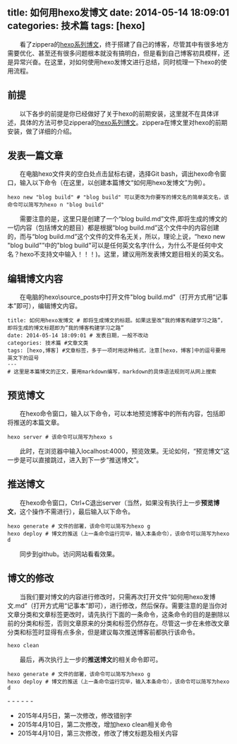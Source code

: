 title: 如何用hexo发博文
date: 2014-05-14 18:09:01
categories: 技术篇
tags: [hexo]
---

　　看了zippera的[hexo系列博文](http://zipperary.com/categories/hexo/)，终于搭建了自己的博客，尽管其中有很多地方需要优化、甚至还有很多问题根本就没有搞明白，但是看到自己博客初具模样，还是异常兴奋。在这里，对如何使用hexo发博文进行总结，同时梳理一下hexo的使用流程。
## 前提
　　以下各步的前提是你已经做好了关于hexo的前期安装，这里就不在具体详述，具体的方法可参见zippera的[hexo系列博文](http://zipperary.com/categories/hexo/)。zippera在博文里对hexo的前期安装，做了详细的介绍。<!--more-->
## 发表一篇文章
　　在电脑hexo文件夹的空白处点击鼠标右键，选择Git bash，调出hexo命令窗口，输入以下命令（在这里，以创建本篇博文“如何用hexo发博文”为例）。
```
hexo new "blog build" # "blog build" 可以更改为你要写的博文名的简单英文名，该命令可以简写为hexo n "blog build"
```
　　需要注意的是，这里只是创建了一个“blog build.md”文件,即将生成的博文的一切内容（包括博文的题目）都是根据“blog build.md”这个文件中的内容创建的，而与“blog build.md”这个文件的文件名无关，所以，理论上说，“hexo new "blog build"”中的"blog build"可以是任何英文名字(什么，为什么不是任何中文名？hexo不支持文中输入！！！)。这里，建议用所发表博文题目相关的英文名。
## 编辑博文内容
　　在电脑的hexo\source\_posts中打开文件"blog build.md"（打开方式用“记事本”即可），编辑博文内容。
```
title: 如何用hexo发博文 # 即将生成博文的标题。如果这里改“我的博客构建学习之路”，即将生成的博文标题即为“我的博客构建学习之路”
date: 2014-05-14 18:09:01 # 发表日期，一般不改动
categories: 技术篇 #文章文类
tags: [hexo,博客] #文章标签，多于一项时用这种格式，注意[hexo，博客]中的逗号要用英文下的逗号
---
# 这里是本篇博文的正文，要用markdown编写，markdown的具体语法规则可从网上搜索
```
## 预览博文
　　在hexo命令窗口，输入以下命令，可以本地预览博客中的所有内容，包括即将推送的本篇文章。
```
hexo server # 该命令可以简写为hexo s
```
　　此时，在浏览器中输入localhost:4000，预览效果。无论如何，“预览博文”这一步是可以直接跳过，进入到下一步“推送博文”。
## 推送博文
　　在hexo命令窗口，Ctrl+C退出server（当然，如果没有执行上一步**预览博文**，这个操作不需进行），最后输入以下命令。
```
hexo generate # 文件的部署，该命令可以简写为hexo g
hexo deploy # 博文的推送（上一条命令运行完毕，输入本条命令），该命令可以简写为hexo d
```
　　同步到github。访问网站看看效果。
## 博文的修改
　　当我们要对博文的内容进行修改时，只需再次打开文件“如何用hexo发博文.md”（打开方式用“记事本”即可），进行修改，然后保存。需要注意的是当你对文章分类和文章标签更改时，请先执行下面的一条命令，这条命令的目的是删除以前的分类和标签，否则文章原来的分类和标签仍然存在。尽管这一步在未修改文章分类和标签时显得有点多余，但是建议每次推送博客前都执行该命令。
```
hexo clean
```
　　最后，再次执行上一步的**推送博文**的相关命令即可。
```
hexo generate # 文件的部署，该命令可以简写为hexo g
hexo deploy # 博文的推送（上一条命令运行完毕，输入本条命令），该命令可以简写为hexo d
```
  
\- - - - - -
* 2015年4月5日，第一次修改，修改错别字
* 2015年4月10日，第二次修改，增加hexo clean相关命令
* 2015年4月10日，第三次修改，修改了博文标题及相关内容

